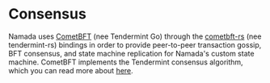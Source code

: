 # Consensus

Namada uses [CometBFT](https://github.com/cometbft/cometbft/) (nee Tendermint Go) through the [cometbft-rs](https://github.com/heliaxdev/tendermint-rs) (nee tendermint-rs) bindings in order to provide peer-to-peer transaction gossip, BFT consensus, and state machine replication for Namada's custom state machine. CometBFT implements the Tendermint consensus algorithm, which you can read more about [here](https://arxiv.org/abs/1807.04938).
